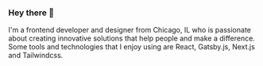 ### Hey there 👋

I'm a frontend developer and designer from Chicago, IL who is passionate about creating innovative solutions that help people and make a difference. Some tools and technologies that I enjoy using are React, Gatsby.js, Next.js and Tailwindcss.
